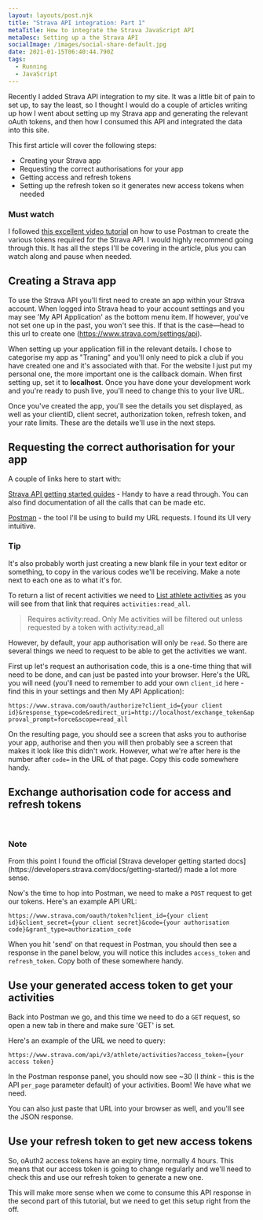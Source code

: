 ```yaml
---
layout: layouts/post.njk
title: "Strava API integration: Part 1"
metaTitle: How to integrate the Strava JavaScript API
metaDesc: Setting up a the Strava API
socialImage: /images/social-share-default.jpg
date: 2021-01-15T06:40:44.790Z
tags:
  - Running
  - JavaScript
---
```

Recently I added Strava API integration to my site. It was a little bit of pain to set up, to say the least, so I thought I would do a couple of articles writing up how I went about setting up my Strava app and generating the relevant oAuth tokens, and then how I consumed this API and integrated the data into this site.

This first article will cover the following steps:

* Creating your Strava app
* Requesting the correct authorisations for your app
* Getting access and refresh tokens
* Setting up the refresh token so it generates new access tokens when needed

<div class="post-note">

<h3><strong>Must watch</strong></h3>

<p>I followed <a href="https://www.youtube.com/watch?v=sgscChKfGyg">this excellent video tutorial</a> on how to use Postman to create the various tokens required for the Strava API. I would highly recommend going through this. It has all the steps I'll be covering in the article, plus you can watch along and pause when needed.</p>

</div>

## Creating a Strava app

To use the Strava API you'll first need to create an app within your Strava account. When logged into Strava head to your account settings and you may see 'My API Application' as the bottom menu item. If however, you've not set one up in the past, you won't see this. If that is the case—head to this url to create one (https://www.strava.com/settings/api).

When setting up your application fill in the relevant details. I chose to categorise my app as "Traning" and you'll only need to pick a club if you have created one and it's associated with that. For the website I just put my personal one, the more important one is the callback domain. When first setting up, set it to <strong>localhost</strong>. Once you have done your development work and you're ready to push live, you'll need to change this to your live URL.

Once you've created the app, you'll see the details you set displayed, as well as your clientID, client secret, authorization token, refresh token, and your rate limits. These are the details we'll use in the next steps.

## Requesting the correct authorisation for your app

A couple of links here to start with:

[Strava API getting started guides](https://developers.strava.com/docs/getting-started/) - Handy to have a read through. You can also find documentation of all the calls that can be made etc.

[Postman](https://www.postman.com/) - the tool I'll be using to build my URL requests. I found its UI very intuitive.

<div class="post-note">
<h3><strong>Tip</strong></h3>
<p>It's also probably worth just creating a new blank file in your text editor or something, to copy in the various codes we'll be receiving. Make a note next to each one as to what it's for.</p>
</div>

To return a list of recent activities we need to [List athlete activities](https://developers.strava.com/docs/reference/#api-Activities-getLoggedInAthleteActivities) as you will see from that link that requires `activities:read_all`.

> Requires activity:read. Only Me activities will be filtered out unless requested by a token with activity:read_all

However, by default, your app authorisation will only be `read`. So there are several things we need to request to be able to get the activities we want.

First up let's request an authorisation code, this is a one-time thing that will need to be done, and can just be pasted into your browser. Here's the URL you will need (you'll need to remember to add your own `client_id` here - find this in your settings and then My API Application):

`https://www.strava.com/oauth/authorize?client_id={your client id}&response_type=code&redirect_uri=http://localhost/exchange_token&approval_prompt=force&scope=read_all`

On the resulting page, you should see a screen that asks you to authorise your app, authorise and then you will then probably see a screen that makes it look like this didn't work. However, what we're after here is the number after `code=` in the URL of that page. Copy this code somewhere handy.

## Exchange authorisation code for access and refresh tokens
<br>
<div class="post-note">
<h3><strong>Note</strong></h3>
<p>From this point I found the official [Strava developer getting started docs](https://developers.strava.com/docs/getting-started/) made a lot more sense.
</div>

Now's the time to hop into Postman, we need to make a `POST` request to get our tokens. Here's an example API URL:

`https://www.strava.com/oauth/token?client_id={your client id}&client_secret={your client secret}&code={your authorisation code}&grant_type=authorization_code`

When you hit 'send' on that request in Postman, you should then see a response in the panel below, you will notice this includes `access_token` and `refresh_token`. Copy both of these somewhere handy.

## Use your generated access token to get your activities

Back into Postman we go, and this time we need to do a `GET` request, so open a new tab in there and make sure 'GET' is set.

Here's an example of the URL we need to query:

`https://www.strava.com/api/v3/athlete/activities?access_token={your access token}`

In the Postman response panel, you should now see ~30 (I _think_ - this is the API `per_page` parameter default) of your activities. Boom! We have what we need.

You can also just paste that URL into your browser as well, and you'll see the JSON response.

## Use your refresh token to get new access tokens

So, oAuth2 access tokens have an expiry time, normally 4 hours. This means that our access token is going to change regularly and we'll need to check this and use our refresh token to generate a new one.

This will make more sense when we come to consume this API response in the second part of this tutorial, but we need to get this setup right from the off. 